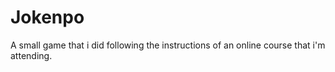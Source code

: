# Jokenpo
A small game that i did following the instructions of an online course that i'm attending.
